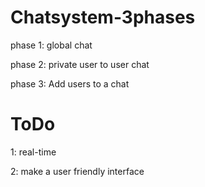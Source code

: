 # Chatsystem-3phases
phase 1: global chat

phase 2: private user to user chat

phase 3: Add users to a chat

# ToDo
1: real-time

2: make a user friendly interface

